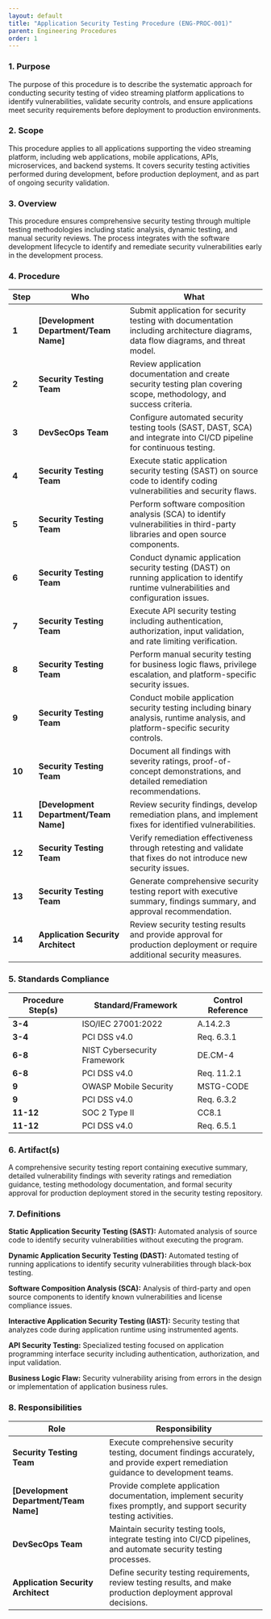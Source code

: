 ```yaml
---
layout: default
title: "Application Security Testing Procedure (ENG-PROC-001)"
parent: Engineering Procedures
order: 1
---
```


### 1. Purpose

The purpose of this procedure is to describe the systematic approach for conducting security testing of video streaming platform applications to identify vulnerabilities, validate security controls, and ensure applications meet security requirements before deployment to production environments.

### 2. Scope

This procedure applies to all applications supporting the video streaming platform, including web applications, mobile applications, APIs, microservices, and backend systems. It covers security testing activities performed during development, before production deployment, and as part of ongoing security validation.

### 3. Overview

This procedure ensures comprehensive security testing through multiple testing methodologies including static analysis, dynamic testing, and manual security reviews. The process integrates with the software development lifecycle to identify and remediate security vulnerabilities early in the development process.

### 4. Procedure

| **Step** | **Who** | **What** |
| -------- | -------- | -------- |
| **1** | **[Development Department/Team Name]** | Submit application for security testing with documentation including architecture diagrams, data flow diagrams, and threat model. |
| **2** | **Security Testing Team** | Review application documentation and create security testing plan covering scope, methodology, and success criteria. |
| **3** | **DevSecOps Team** | Configure automated security testing tools (SAST, DAST, SCA) and integrate into CI/CD pipeline for continuous testing. |
| **4** | **Security Testing Team** | Execute static application security testing (SAST) on source code to identify coding vulnerabilities and security flaws. |
| **5** | **Security Testing Team** | Perform software composition analysis (SCA) to identify vulnerabilities in third-party libraries and open source components. |
| **6** | **Security Testing Team** | Conduct dynamic application security testing (DAST) on running application to identify runtime vulnerabilities and configuration issues. |
| **7** | **Security Testing Team** | Execute API security testing including authentication, authorization, input validation, and rate limiting verification. |
| **8** | **Security Testing Team** | Perform manual security testing for business logic flaws, privilege escalation, and platform-specific security issues. |
| **9** | **Security Testing Team** | Conduct mobile application security testing including binary analysis, runtime analysis, and platform-specific security controls. |
| **10** | **Security Testing Team** | Document all findings with severity ratings, proof-of-concept demonstrations, and detailed remediation recommendations. |
| **11** | **[Development Department/Team Name]** | Review security findings, develop remediation plans, and implement fixes for identified vulnerabilities. |
| **12** | **Security Testing Team** | Verify remediation effectiveness through retesting and validate that fixes do not introduce new security issues. |
| **13** | **Security Testing Team** | Generate comprehensive security testing report with executive summary, findings summary, and approval recommendation. |
| **14** | **Application Security Architect** | Review security testing results and provide approval for production deployment or require additional security measures. |

### 5. Standards Compliance

| **Procedure Step(s)** | **Standard/Framework** | **Control Reference** |
| --------------------- | ---------------------- | --------------------- |
| **3-4** | ISO/IEC 27001:2022 | A.14.2.3 |
| **3-4** | PCI DSS v4.0 | Req. 6.3.1 |
| **6-8** | NIST Cybersecurity Framework | DE.CM-4 |
| **6-8** | PCI DSS v4.0 | Req. 11.2.1 |
| **9** | OWASP Mobile Security | MSTG-CODE |
| **9** | PCI DSS v4.0 | Req. 6.3.2 |
| **11-12** | SOC 2 Type II | CC8.1 |
| **11-12** | PCI DSS v4.0 | Req. 6.5.1 |

### 6. Artifact(s)

A comprehensive security testing report containing executive summary, detailed vulnerability findings with severity ratings and remediation guidance, testing methodology documentation, and formal security approval for production deployment stored in the security testing repository.

### 7. Definitions

**Static Application Security Testing (SAST):** Automated analysis of source code to identify security vulnerabilities without executing the program.

**Dynamic Application Security Testing (DAST):** Automated testing of running applications to identify security vulnerabilities through black-box testing.

**Software Composition Analysis (SCA):** Analysis of third-party and open source components to identify known vulnerabilities and license compliance issues.

**Interactive Application Security Testing (IAST):** Security testing that analyzes code during application runtime using instrumented agents.

**API Security Testing:** Specialized testing focused on application programming interface security including authentication, authorization, and input validation.

**Business Logic Flaw:** Security vulnerability arising from errors in the design or implementation of application business rules.

### 8. Responsibilities

| **Role** | **Responsibility** |
| -------- | ------------------ |
| **Security Testing Team** | Execute comprehensive security testing, document findings accurately, and provide expert remediation guidance to development teams. |
| **[Development Department/Team Name]** | Provide complete application documentation, implement security fixes promptly, and support security testing activities. |
| **DevSecOps Team** | Maintain security testing tools, integrate testing into CI/CD pipelines, and automate security testing processes. |
| **Application Security Architect** | Define security testing requirements, review testing results, and make production deployment approval decisions. |
